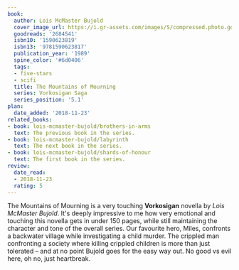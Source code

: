 ```yaml
---
book:
  author: Lois McMaster Bujold
  cover_image_url: https://i.gr-assets.com/images/S/compressed.photo.goodreads.com/books/1328024482l/2684541.jpg
  goodreads: '2684541'
  isbn10: '1590623819'
  isbn13: '9781590623817'
  publication_year: '1989'
  spine_color: '#6d0406'
  tags:
  - five-stars
  - scifi
  title: The Mountains of Mourning
  series: Vorkosigan Saga
  series_position: '5.1'
plan:
  date_added: '2018-11-23'
related_books:
- book: lois-mcmaster-bujold/brothers-in-arms
  text: The previous book in the series.
- book: lois-mcmaster-bujold/labyrinth
  text: The next book in the series.
- book: lois-mcmaster-bujold/shards-of-honour
  text: The first book in the series.
review:
  date_read:
  - 2018-11-23
  rating: 5
---
```


The Mountains of Mourning is a very touching **Vorkosigan** novella by *Lois McMaster Bujold*. It's deeply impressive to
me how very emotional and touching this novella gets in under 150 pages, while still maintaining the character and tone
of the overall series. Our favourite hero, Miles, confronts a backwater village while investigating a child murder. The
crippled man confronting a society where killing crippled children is more than just tolerated – and at no point Bujold
goes for the easy way out. No good vs evil here, oh no, just heartbreak.
